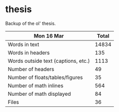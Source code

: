 thesis
======
Backup of the ol' thesis.

Mon 16 Mar | Total
---|---
Words in text| 14834
Words in headers| 135
Words outside text (captions, etc.)| 1113
Number of headers| 49
Number of floats/tables/figures| 35
Number of math inlines| 564
Number of math displayed| 84
Files| 36

